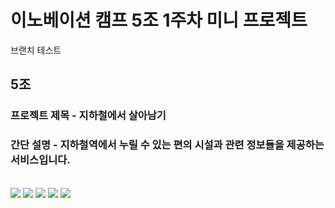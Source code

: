 # 이노베이션 캠프 5조 1주차 미니 프로젝트 
브랜치 테스트

## 5조
### 프로젝트 제목 - 지하철에서 살아남기
### 간단 설명 - 지하철역에서 누릴 수 있는 편의 시설과 관련 정보들을 제공하는 서비스입니다.

<br>
<img src="https://img1.daumcdn.net/thumb/R1280x0/?scode=mtistory2&fname=https%3A%2F%2Fblog.kakaocdn.net%2Fdn%2FNx0OY%2FbtrIEZdMfb7%2F5KTSPscMHcJpVH8Swz47J0%2Fimg.png">
<img src="https://img1.daumcdn.net/thumb/R1280x0/?scode=mtistory2&fname=https%3A%2F%2Fblog.kakaocdn.net%2Fdn%2FclsVym%2FbtrII2ngYG8%2FqWPKzft2bEmKEBzk7bEt7k%2Fimg.png">
<img src="https://img1.daumcdn.net/thumb/R1280x0/?scode=mtistory2&fname=https%3A%2F%2Fblog.kakaocdn.net%2Fdn%2FcXAWcL%2FbtrIEcEqugX%2FOGIrRfKEQKQo6LV4tn8QL1%2Fimg.png">
<img src="https://img1.daumcdn.net/thumb/R1280x0/?scode=mtistory2&fname=https%3A%2F%2Fblog.kakaocdn.net%2Fdn%2FrAjZ1%2FbtrIzbehbxY%2FgKzIaRgEK77tNMCxLIInO1%2Fimg.png">
<img src="https://img1.daumcdn.net/thumb/R1280x0/?scode=mtistory2&fname=https%3A%2F%2Fblog.kakaocdn.net%2Fdn%2Fb9QIb9%2FbtrIEYeVKdd%2FxacIGVSNGGbc13mHq6R1U1%2Fimg.png">
